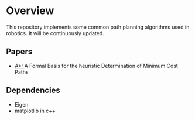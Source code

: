 # Overview

This repository implements some common path planning algorithms used in robotics. It will be continuously updated.



## Papers

* [A*: ](https://ieeexplore.ieee.org/document/4082128) A Formal Basis for the heuristic Determination of Minimum Cost Paths



## Dependencies

- Eigen
- matplotlib in c++





